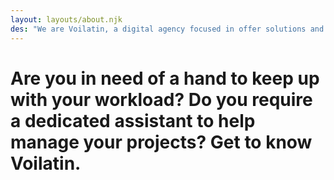 ```yaml
---
layout: layouts/about.njk
des: "We are Voilatin, a digital agency focused in offer solutions and contents for Virtual Assistance, Social Media, Community Manager, and more. Explore our expanding showcase."
---
```

# Are you in need of a hand to keep up with your workload? Do you require a dedicated assistant to help manage your projects? Get to know Voilatin.